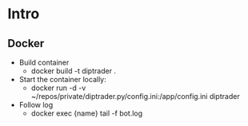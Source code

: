 # Intro


## Docker
- Build container
  - docker build -t diptrader . 
- Start the container locally:
  - docker run -d -v ~/repos/private/diptrader.py/config.ini:/app/config.ini diptrader
- Follow log
  - docker exec {name} tail -f bot.log
